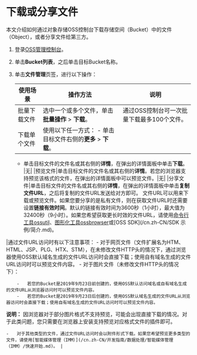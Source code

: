 # 下载或分享文件

本文介绍如何通过对象存储OSS控制台下载存储空间（Bucket）中的文件（Object），或者分享文件给第三方。

1.  登录[OSS管理控制台](https://oss.console.aliyun.com/)。

2.  单击**Bucket列表**，之后单击目标Bucket名称。

3.  单击**文件管理**页签，进行以下操作：

    |使用场景|操作方法|说明|
    |----|----|--|
    |批量下载文件|选中一个或多个文件，单击**批量操作** \> **下载**。|通过OSS控制台可一次批量下载最多100个文件。|
    |下载单个文件|使用以下任一方式：     -   单击目标文件右侧的**更多** \> **下载**。
    -   单击目标文件的文件名或其右侧的**详情**，在弹出的详情面板中单击**下载**。
|无|
    |预览文件|单击目标文件的文件名或其右侧的**详情**。若您的浏览器支持预览该格式的文件，在弹出的详情面板中可以预览文件。|无|
    |分享文件|单击目标文件的文件名或其右侧的**详情**，在弹出的详情面板中单击**复制文件URL**，之后将复制的文件URL发送给对方即可。 文件URL可以用来下载或预览文件。如果您要分享的是私有文件，则在获取文件URL时还需要设置**链接有效时间**。默认的链接有效时间为3600秒（1小时），最大值为32400秒（9小时）。如果您希望获取更长时效的文件URL，请使用[命令行工具ossutil](/cn.zh-CN/常用工具/命令行工具ossutil/常用命令/sign.md)、[图形化工具ossbrowser](/cn.zh-CN/常用工具/图形化管理工具ossbrowser/快速开始.md)或[OSS SDK](/cn.zh-CN/SDK 示例/简介.md)。

|通过文件URL访问时有以下注意事项：    -   对于网页文件（文件扩展名为HTM、HTML、JSP、PLG、HTX、STM），在未修改文件HTTP头的情况下，通过浏览器使用OSS默认域名生成的文件URL访问时会直接下载；使用自有域名生成的文件URL访问时可以预览文件内容。
    -   对于图片文件（未修改文件HTTP头的情况下）：

        -   若您的Bucket是2019年9月23日前创建的，使用OSS默认访问域名或自有域名生成的文件URL从浏览器访问时可以预览文件内容。
        -   若您的Bucket是2019年9月23日后创建的，使用OSS默认域名生成的文件URL从浏览器访问时会直接下载；使用自有域名生成的文件URL访问时可以预览文件内容。
**说明：** 因浏览器对于部分图片格式不支持预览，可能会出现直接下载的情况。对于此类问题，您只需要在浏览器上安装支持预览对应格式文件的插件即可。

    -   对于其他类型的文件，通过文件URL访问时会以附件形式下载。如果您希望预览更多类型的文件，请使用[智能媒体管理（IMM）](/cn.zh-CN/开发指南/数据处理/智能媒体管理（IMM）/快速开始.md)。 |


